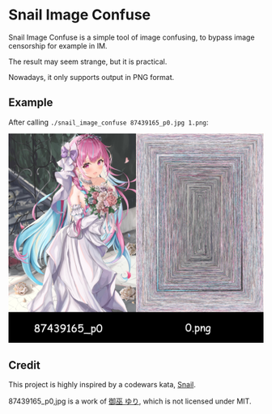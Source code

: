 # Snail Image Confuse

Snail Image Confuse is a simple tool of image confusing,
to bypass image censorship for example in IM.

The result may seem strange, but it is practical.

Nowadays, it only supports output in PNG format.

## Example

After calling `./snail_image_confuse 87439165_p0.jpg 1.png`:

![EXAMPLE](img/example.png)

## Credit

This project is highly inspired by a codewars kata, [Snail](https://www.codewars.com/kata/521c2db8ddc89b9b7a0000c1).

87439165_p0,jpg is a work of [御巫 ゆり](https://www.pixiv.net/users/47219840), which is not licensed under MIT.
